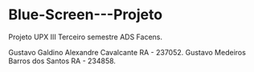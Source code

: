 # Blue-Screen---Projeto

Projeto UPX III Terceiro semestre ADS Facens.

Gustavo Galdino Alexandre Cavalcante RA - 237052.
Gustavo Medeiros Barros dos Santos RA - 234858.
